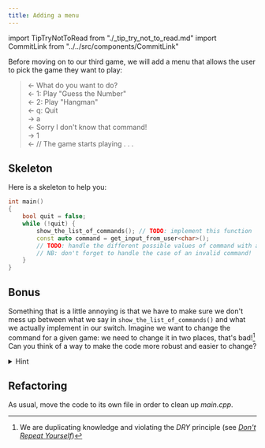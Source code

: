 ```yaml
---
title: Adding a menu
---
```

import TipTryNotToRead from "./_tip_try_not_to_read.md"
import CommitLink from "../../src/components/CommitLink"

Before moving on to our third game, we will add a menu that allows the user to pick the game they want to play:

> ← What do you want to do?<br/>
  ← 1: Play "Guess the Number"<br/>
  ← 2: Play "Hangman"<br/>
  ← q: Quit<br/>
  → a<br/>
  ← Sorry I don't know that command!<br/>
  → 1<br/>
  ← // The game starts playing . . .
  

<TipTryNotToRead />

## Skeleton

Here is a skeleton to help you:

```cpp
int main()
{
    bool quit = false;
    while (!quit) {
        show_the_list_of_commands(); // TODO: implement this function
        const auto command = get_input_from_user<char>();
        // TODO: handle the different possible values of command with a switch
        // NB: don't forget to handle the case of an invalid command!
    }
}
```

<CommitLink hash="2dbe98c7c49f38a9af013a5b17df8e6079f6c78a"/>

## Bonus

Something that is a little annoying is that we have to make sure we don't mess up between what we say in `show_the_list_of_commands()` and what we actually implement in our switch. Imagine we want to change the command for a given game: we need to change it in two places, that's bad![^1] Can you think of a way to make the code more robust and easier to change?

[^1]: We are duplicating knowledge and violating the *DRY* principle (see [*Don't Repeat Yourself*](../lessons/dont-repeat-yourself))

<details>
    <summary>Hint</summary>
    You could define a <code>Game</code> struct that would contain the name of the game as a string and the function you need to call to start the game. Then you can associate a distinct command to each game by storing the game in a map (or an array if you only plan to use numbers: the index of the game will correspond to its command). 
</details>

<CommitLink hash="f63f3317faf40baa9ffbf1dadf3b066fe1065711"/>

## Refactoring

As usual, move the code to its own file in order to clean up *main.cpp*.

<CommitLink hash="c0eb2ced7cfbd8c2d5b0e8a56549e5224b344c28"/>